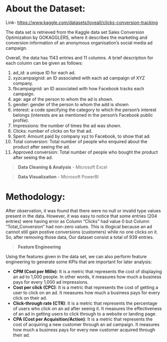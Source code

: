# About the Dataset:

Link- https://www.kaggle.com/datasets/loveall/clicks-conversion-tracking

The data set is retrieved from the Kaggle data set Sales Conversion Optimization by GOKAGGLERS, where it describes the marketing and conversion information of an anonymous organisation’s social media ad campaign.

Overall, the data has 1143 entries and 11 columns. A brief description for each column can be given as follows:

1. ad_id: a unique ID for each ad.
2. xyzcampaignid: an ID associated with each ad campaign of XYZ company.
3. fbcampaignid: an ID associated with how Facebook tracks each campaign.
4. age: age of the person to whom the ad is shown.
5. gender: gender of the person to whom the add is shown
6. interest: a code specifying the category to which the person’s interest belongs (interests are as mentioned in 
the person’s Facebook public profile).
7. Impressions: the number of times the ad was shown.
8. Clicks: number of clicks on for that ad.
9. Spent: Amount paid by company xyz to Facebook, to show that ad.
10. Total conversion: Total number of people who enquired about the product after seeing the ad.
11. Approved conversion: Total number of people who bought the product after seeing the ad.

>**Data Cleaning & Analysis** - Microsoft Excel

>**Data Visualization** - Microsoft PowerBI

# Methodology:
After observation, it was found that there were no null or invalid type values present in the data. However, it was easy to notice that some entries (204 entries) were having error as Column “Clicks” had value 0 but Column “Total_Conversion”
had non-zero values. This is illogical because an ad cannot still gain postive conversions (customers) while no one clicks on it. So, after removing those data, Our dataset consist a total of 939 entries.

>**Feature Engineering**

Using the features given in the data set, we can also perform feature engineering to generate some KPIs that are important for later analysis:

- **CPM (Cost per Mille)**: It is a metric that represents the cost of displaying an ad to 1,000 people. In other words, it measures how much a business pays for every 1,000 ad impressions.
- **Cost per click (CPC)**: It is a metric that represents the cost of getting a user to click on an ad. It measures how much a business pays for every click on their ad.
- **Click-through rate (CTR)**: It is a metric that represents the percentage of users who click on an ad after seeing it. It measures the effectiveness of an ad in getting users to click through to a website or landing page.
- **CPA (Cost per Acquisition/Action)**: It is a metric that represents the cost of acquiring a new customer through an ad campaign. It measures how much a business pays for every new customer acquired through their ad.

